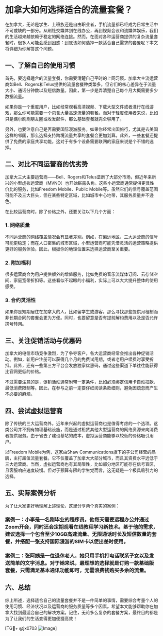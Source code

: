 # 加拿大如何选择适合的流量套餐？

在加拿大，无论是学生、上班族还是自由职业者，手机流量都已经成为日常生活中不可或缺的一部分。从刷社交媒体到在线办公，再到视频会议和流媒体娱乐，我们的生活越来越依赖于稳定的网络连接。然而，在面对各种运营商提供的复杂流量套餐时，很多人可能会感到困惑：到底该如何选择一款适合自己需求的套餐呢？本文将详细为你解答这个问题。

## 一、了解自己的使用习惯

首先，要选择适合的流量套餐，你需要清楚自己平时的上网习惯。加拿大主流运营商如Bell、Rogers和Telus提供的流量套餐种类繁多，但它们的核心差异在于流量大小、通话分钟数以及短信数量。因此，第一步是弄清楚自己每个月大概需要多少数据流量。

如果你是一个重度用户，比如经常观看高清视频、下载大型文件或者进行在线游戏，那么你可能需要一个包含大量高速流量的套餐。而对于轻度使用者来说，比如只是偶尔刷刷朋友圈或收发邮件，那么基础套餐就完全够用了。

另外，也要注意自己是否需要国际漫游服务。如果你经常出国旅行，尤其是去美国这样的邻国，那么选择支持跨境流量共享的套餐会更加划算。此外，一些套餐还提供了免费的家庭共享功能，这对于有多个设备需要联网的家庭来说是个不错的选择。

## 二、对比不同运营商的优劣势

加拿大三大主要运营商——Bell、Rogers和Telus垄断了大部分市场，但近年来新兴的小型虚拟运营商（MVNO）也开始崭露头角。这些小运营商通常提供更具性价比的服务，比如Freedom Mobile、Public Mobile等。虽然它们的信号覆盖范围可能不及三大巨头，但在某些特定区域，比如城市中心地带，其服务质量并不逊色。

在比较运营商时，除了价格之外，还要关注以下几个方面：

### 1. **网络质量**
   不同运营商的网络覆盖情况会有显著差别。例如，在偏远地区，三大运营商的信号可能更稳定；而在人口密集的城市区域，小型运营商可能凭借灵活的运营策略提供更好的服务体验。因此，根据你的地理位置来选择运营商至关重要。

### 2. **附加福利**
   很多运营商会为用户提供额外的增值服务，比如免费的音乐流媒体订阅、云存储空间、家庭宽带折扣等。这些看似不起眼的小福利，实际上可以大大提升整体的使用感受。

### 3. **合约灵活性**
   如果你是短期居住在加拿大的人，比如留学生或游客，那么寻找那些提供月租制而非长期合同的套餐会更为方便。同时，也要留意是否有提前解约费用以及是否允许携号转网。

## 三、关注促销活动与优惠码

加拿大的电信市场竞争激烈，为了争夺客户，各大运营商经常会推出各种促销活动。例如，新用户注册可以获得几个月的免费试用期，或者老用户续费时享受折扣。此外，还有一些第三方平台会发放独家优惠码，通过这些渠道下单往往能获得比官网更低的价格。

不过需要注意的是，促销活动通常附带一定条件，比如必须绑定信用卡自动扣款、最低消费限制等。因此，在参与之前一定要仔细阅读条款细则，避免因疏忽而产生不必要的麻烦。

## 四、尝试虚拟运营商

除了传统的三大运营商外，近年来兴起的虚拟运营商也是值得考虑的一个选项。这类公司并不拥有物理基础设施，而是通过租赁其他大型运营商的网络资源来向消费者提供服务。由于省去了建设基站的成本，虚拟运营商能够以较低的价格吸引用户。

以Freedom Mobile为例，这家由Shaw Communications旗下的子公司经营的品牌，主打超值流量套餐。它不仅覆盖了加拿大大部分城市，而且其资费水平远低于三大运营商。当然，虚拟运营商也有其局限性，比如部分地区可能存在信号盲区，且客服响应速度较慢。但对于预算有限的学生党而言，这无疑是一个极具吸引力的选择。

## 五、实际案例分析

为了让大家更好地理解上述理论，这里分享两个真实的案例：

### 案例一：小李是一名刚毕业的程序员，他每天需要远程办公并通过Zoom开会，同时还会定期观看在线教程学习新技术。基于他的需求，建议选择一个包含至少10GB高速流量、无限通话时长及短信数量的套餐，并搭配一张支持国际漫游的SIM卡以便出差时使用。

### 案例二：张阿姨是一位退休老人，她只用手机打电话联系子女以及发送简单的文字消息。对于她来说，最理想的选择就是订购一款基础版套餐，只需满足基本通讯功能即可，无需浪费钱购买多余的流量。

## 六、总结

综上所述，选择适合自己的流量套餐并不是一件简单的事情，需要综合考量个人的使用习惯、经济状况以及运营商的服务质量等多个因素。希望本文能够帮助你在加拿大找到最适合自己的解决方案。记住，无论多么复杂的套餐方案，最终目的都是为了让我们的生活变得更加便捷高效！

[TG💪+ @jx0703 ![Image](https://github.com/user-attachments/assets/dbca1d08-cadb-493c-b0ec-ad6f7a83f270)]